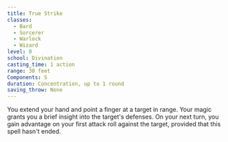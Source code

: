 ```yaml
---
title: True Strike
classes:
  - Bard
  - Sorcerer
  - Warlock
  - Wizard
level: 0
school: Divination
casting_time: 1 action
range: 30 feet
Components: S
duration: Concentration, up to 1 round
saving_throw: None
---
```


You extend your hand and point a finger at a target in range. Your magic grants you a brief insight into the target's defenses. On your next turn, you gain advantage on your first attack roll against the target, provided that this spell hasn't ended.
